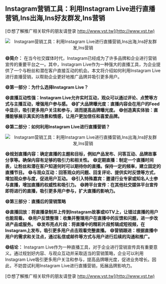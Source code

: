 ## **Instagram营销工具：利用Instagram Live进行直播营销,Ins出海,Ins好友群发,Ins营销**

[😍想了解推广相关软件的朋友请登录 http://www.vst.tw](http://www.vst.tw)

 <center><img src="https://vst.tw/MP4/tuiguang/png/3.png" alt="Instagram营销工具：利用Instagram Live进行直播营销,Ins出海,Ins好友群发,Ins营销"></center>

**😄简介：**
在当今社交媒体时代，Instagram已经成为了许多品牌和企业进行营销宣传的重要平台之一。其中，Instagram Live作为一种强大的直播工具，为企业提供了一个与粉丝和潜在客户直接互动的机会。本文将介绍如何利用Instagram Live进行直播营销，以帮助企业更好地推广品牌并吸引更多用户。

**😄第一部分：为什么选择Instagram Live？**

**😄直播互动性强：Instagram Live允许实时互动，观众可以通过评论、点赞等方式与主播互动，增强用户参与感。**
**😄扩大品牌曝光度：直播内容会在用户的Feed中显示，吸引更多用户关注和参与，进而提高品牌曝光度。**
**😄创造真实体验：直播能够展示真实的场景和情感，让用户更加信任和喜爱品牌。**

**😄第二部分：如何利用Instagram Live进行直播营销？**

 <center><img src="https://vst.tw/MP4/tuiguang/png/1.png" alt="Instagram营销工具：利用Instagram Live进行直播营销,Ins出海,Ins好友群发,Ins营销"></center>

**😄规划直播内容：确定直播的主题和目标，例如产品发布、问答互动、品牌故事分享等。确保内容有足够的吸引力和相关性。**
**😄定期直播：制定一个直播时间表，让粉丝和潜在客户知道何时可以期待你的直播。保持一定的频率，建立固定的直播节目。**
**😄与观众互动：回答观众的问题、回复评论、提供实时反馈等方式，增加观众参与度，促进用户互动。**
**😄引入特殊嘉宾：邀请行业专家或知名人士参与直播，增加直播的权威性和吸引力。**
**😄跨平台宣传：在其他社交媒体平台宣传即将进行的直播，吸引更多用户参与，扩大直播的影响力。**

**😄第三部分：直播后的营销策略**

**😄直播回放：将直播录制并上传到Instagram故事或IGTV上，让错过直播的用户也能观看。**
**😄用户反馈整理：收集并整理用户在直播中的反馈和问题，进一步改进产品或服务。**
**😄发布亮点片段：将直播中的精彩片段剪辑成短视频，在Instagram上发布，吸引更多用户点击观看完整直播。**
**😄营销跟进：根据直播中用户的需求和关注点，通过私信或邮件等方式与用户进行后续的沟通和推广。**

**😄结论：**
Instagram Live作为一种直播工具，对于企业进行营销宣传具有重要意义。通过规划好内容、与观众互动并采取适当的营销策略，企业可以利用Instagram Live吸引更多用户关注和参与，提高品牌曝光度，促进业务增长。因此，不妨尝试利用Instagram Live进行直播营销，拓展品牌影响力。

[😍想了解推广相关软件的朋友请登录 http://www.vst.tw](http://www.vst.tw)



